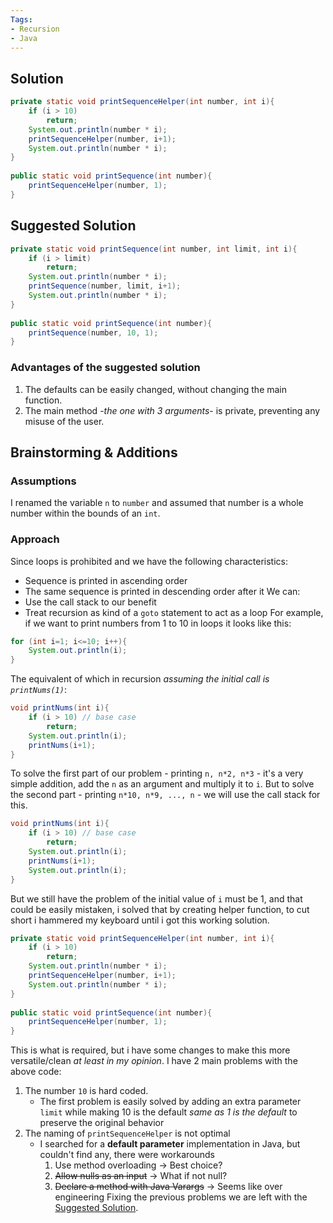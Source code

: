 ```yaml
---
Tags:
- Recursion
- Java
---
```

## Solution
```Java
private static void printSequenceHelper(int number, int i){  
    if (i > 10)  
        return;  
    System.out.println(number * i);  
    printSequenceHelper(number, i+1);  
    System.out.println(number * i);  
}  
  
public static void printSequence(int number){  
    printSequenceHelper(number, 1);  
}
```
## Suggested Solution
```Java
private static void printSequence(int number, int limit, int i){  
    if (i > limit)  
        return;  
    System.out.println(number * i);  
    printSequence(number, limit, i+1);  
    System.out.println(number * i);  
}  
  
public static void printSequence(int number){  
    printSequence(number, 10, 1);  
}
```
### Advantages of the suggested solution
1. The defaults can be easily changed, without changing the main function.
2. The main method -_the one with 3 arguments_- is private, preventing any misuse of the user.
## Brainstorming & Additions
### Assumptions
I renamed the variable `n` to `number` and assumed that number is a whole number within the bounds of an `int`.
### Approach
Since loops is prohibited and we have the following characteristics:
- Sequence is printed in ascending order
- The same sequence is printed in descending order after it
We can:
- Use the call stack to our benefit
- Treat recursion as kind of a `goto` statement to act as a loop
For example, if we want to print numbers from 1 to 10 in loops it looks like this:
```Java
for (int i=1; i<=10; i++){
	System.out.println(i);
}
```
The equivalent of which in recursion _assuming the initial call is `printNums(1)`_:
```java
void printNums(int i){
	if (i > 10) // base case
		return;
	System.out.println(i);
	printNums(i+1);
}
```
To solve the first part of our problem - printing `n, n*2, n*3` - it's a very simple addition, add the `n` as an argument and multiply it to `i`.
But to solve the second part - printing `n*10, n*9, ..., n` - we will use the call stack for this.
```java
void printNums(int i){
	if (i > 10) // base case
		return;
	System.out.println(i);
	printNums(i+1);
	System.out.println(i);
}
```
But we still have the problem of the initial value of `i` must be 1, and that could be easily mistaken, i solved that by creating helper function, to cut short i hammered my keyboard until i got this working solution.
```Java
private static void printSequenceHelper(int number, int i){  
    if (i > 10)  
        return;  
    System.out.println(number * i);  
    printSequenceHelper(number, i+1);  
    System.out.println(number * i);  
}  
  
public static void printSequence(int number){  
    printSequenceHelper(number, 1);  
}
```
This is what is required, but i have some changes to make this more versatile/clean _at least in my opinion_.
I have 2 main problems with the above code:
1. The number `10` is hard coded.
	- The first problem is easily solved by adding an extra parameter `limit` while making 10 is the default _same as 1 is the default_ to preserve the original behavior
2. The naming of `printSequenceHelper` is not optimal
	- I searched for a **default parameter** implementation in Java, but couldn't find any, there were workarounds 
		1. Use method overloading -> Best choice?
		2. ~~Allow nulls as an input~~ -> What if not null?
		3. ~~Declare a method with Java Varargs~~ -> Seems like over engineering
Fixing the previous problems we are left with the [Suggested Solution](#suggested-solution).